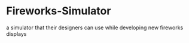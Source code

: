 # Fireworks-Simulator
a simulator that their designers can use while developing new fireworks displays
